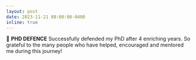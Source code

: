 ```yaml
---
layout: post
date: 2023-11-21 08:00:00-0400
inline: true
---
```


:champagne: **PHD DEFENCE** Successfully defended my PhD after 4 enriching years. So grateful to the many people who have helped, encouraged and mentored me during this journey!
